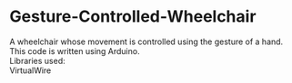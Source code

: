 # Gesture-Controlled-Wheelchair
A wheelchair whose movement is controlled using the gesture of a hand.  
This code is written using Arduino.  
Libraries used:  
VirtualWire  




